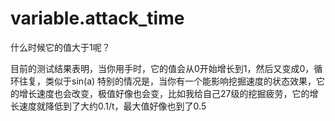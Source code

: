 # variable.attack_time

什么时候它的值大于1呢？

目前的测试结果表明，当你用手时，它的值会从0开始增长到1，然后又变成0，循环往复，类似于sin(a)
特别的情况是，当你有一个能影响挖掘速度的状态效果，它的增长速度也会改变，极值好像也会变，比如我给自己27级的挖掘疲劳，它的增长速度就降低到了大约0.1/t，最大值好像也到了0.5
